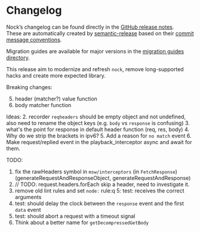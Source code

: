 # Changelog

Nock’s changelog can be found directly in the [GitHub release notes](https://github.com/nock/nock/releases).  
These are automatically created by [semantic-release](https://github.com/semantic-release/semantic-release) based on their [commit message conventions](https://semantic-release.gitbook.io/semantic-release#commit-message-format).

Migration guides are available for major versions in the [migration guides directory](https://github.com/nock/nock/tree/main/migration_guides).

This release aim to modernize and refresh `nock`, remove long-supported hacks and create more expected library.

Breaking changes:

5. header (matcher?) value function
6. body matcher function

Ideas:
2. recorder `reqheaders` should be empty object and not undefined, also need to rename the object keys (e.g. `body` vs `response` is confusing)
3. what's the point for response in default header function (req, res, body)
4. Why do we strip the brackets in ipv6?
5. Add a reason for `no match` event
6. Make request/replied event in the playback_interceptor async and await for them.

TODO:

1. fix the rawHeaders symbol in `msw/interceptors` (in `FetchResponse`) (generateRequestAndResponseObject, generateRequestAndResponse)
2. // TODO: request.headers.forEach skip a header, need to investigate it.
3. remove old lint rules and set `node:` rule:q
   5: test: receives the correct arguments
5. test: should delay the clock between the `response` event and the first `data` event
6. test: should abort a request with a timeout signal
7. Think about a better name for `getDecompressedGetBody`
